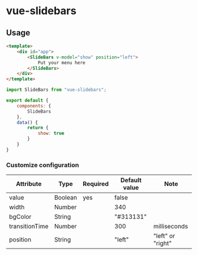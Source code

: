 # vue-slidebars

## Usage
```html
<template>
    <div id="app">
        <SlideBars v-model="show" position="left">
            Put your menu here
        </SlideBars>
    </div>
</template>
```

```javascript
import SlideBars from "vue-slidebars";

export default {
    components: {
        SlideBars
    },
    data() {
        return {
            show: true
        }
    }
}
```

### Customize configuration

| Attribute      | Type    | Required | Default value | Note              |
|----------------|---------|----------|---------------|-------------------|
| value          | Boolean | yes      | false         |                   |
| width          | Number  |          | 340           |                   |
| bgColor        | String  |          | "#313131"     |                   |
| transitionTime | Number  |          | 300           | milliseconds      |
| position       | String  |          | "left"        | "left" or "right" |
